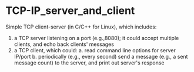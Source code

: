 # TCP-IP_server_and_client
Simple TCP client-server (in C/C++ for Linux), which includes: 
1. a TCP server listening on a port (e.g.,8080); it could accept multiple clients, and echo back clients' messages 
2. a TCP client, which could: 
  a. read command line options for server IP/port 
  b. periodically (e.g., every second) send a message (e.g., a sent message count) to the server, and print out server's response 

